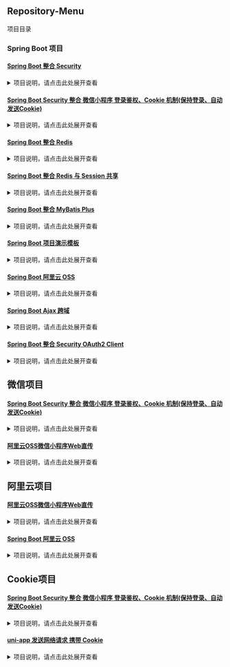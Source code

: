 ## Repository-Menu
项目目录

### Spring Boot 项目

#### [Spring Boot 整合 Security](https://github.com/XXWXHK/Spring-Boot-Security)

<details>
<summary>项目说明，请点击此处展开查看</summary>

1. 用户名、密码登录
    1. 登录前验证图片验证码
    1. RSA 非对称性加密（用户用户注册、登录、重置密码时的密码密文传输）
1. 短信验证码 登录
1. QQ 登录
    1. QQ UnionId 打通
1. 微信网页（微信内部） 登录
1. 微信扫码 登录
1. 支付宝 登录
1. 微博 登录
</details>

#### [Spring Boot Security 整合 微信小程序 登录鉴权、Cookie 机制(保持登录、自动发送Cookie)](https://github.com/XXWXHK/WeChat-MiniProgram-Spring-Boot-Security-Login)

<details>
<summary>项目说明，请点击此处展开查看</summary>

1.集成 [weapp-cookie](https://github.com/charleslo1/weapp-cookie)，一行代码为你的小程序实现 Cookie 机制
</details>

#### [Spring Boot 整合 Redis](https://github.com/XXWXHK/Spring-Boot-Redis)

<details>
<summary>项目说明，请点击此处展开查看</summary>

1. 内涵[Spring Boot 整合 MyBatis Plus](https://github.com/XXWXHK/Spring-Boot-MyBatis-Plus)
</details>

#### [Spring Boot 整合 Redis 与 Session 共享](https://github.com/XXWXHK/Spring-Boot-Redis-Session)

<details>
<summary>项目说明，请点击此处展开查看</summary>

1. 内涵[Spring Boot 整合 Redis](https://github.com/XXWXHK/Spring-Boot-Redis)
</details>

#### [Spring Boot 整合 MyBatis Plus](https://github.com/XXWXHK/Spring-Boot-MyBatis-Plus)

<details>
<summary>项目说明，请点击此处展开查看</summary>

1. [MyBatis-Plus](https://mp.baomidou.com)
</details>

#### [Spring Boot 项目演示模板](https://github.com/XXWXHK/Spring-Boot-Demo)

<details>
<summary>项目说明，请点击此处展开查看</summary>

1. 将整合完整项目所需及技术、示例、要点
1. 暂未完成
</details>

#### [Spring Boot 阿里云 OSS](https://github.com/XXWXHK/Spring-Boot-Aliyun-OSS)

<details>
<summary>项目说明，请点击此处展开查看</summary>

1. 根据[服务端签名直传并设置上传回调](https://help.aliyun.com/document_detail/91868.html)(更新时间：2019-04-08 16:20:36)修正
1. [服务端签名直传并设置上传回调 Java 版](https://help.aliyun.com/document_detail/91868.html)(更新时间：2019-04-09 16:47:12)
</details>

#### [Spring Boot Ajax 跨域](https://github.com/XXWXHK/Spring-Boot-Ajax)

<details>
<summary>项目说明，请点击此处展开查看</summary>

1. 相同域名下的不同子域（包括协议与端口）进行跨域请求
</details>

#### [Spring Boot 整合 Security OAuth2 Client](https://github.com/XXWXHK/Spring-Boot-Security-OAuth2-Client)

<details>
<summary>项目说明，请点击此处展开查看</summary>

1. 暂未完成
</details>

## 微信项目

#### [Spring Boot Security 整合 微信小程序 登录鉴权、Cookie 机制(保持登录、自动发送Cookie)](https://github.com/XXWXHK/WeChat-MiniProgram-Spring-Boot-Security-Login)

<details>
<summary>项目说明，请点击此处展开查看</summary>

1.集成 [weapp-cookie](https://github.com/charleslo1/weapp-cookie)，一行代码为你的小程序实现 Cookie 机制
</details>

#### [阿里云OSS微信小程序Web直传](https://github.com/XXWXHK/aliyun-OSS-WeChat-MiniProgram)

<details>
<summary>项目说明，请点击此处展开查看</summary>

1. 根据[小程序直传实践](https://help.aliyun.com/document_detail/92883.html)((更新时间：2019-04-26 16:37:01)
       中的[使用 Web 端直传实践方案 Demo 进行上传测试](https://docs-aliyun.cn-hangzhou.oss.aliyun-inc.com/internal/oss/0.0.4/assets/sample/oss-h5-upload-js-direct.zip)(更新时间：2019-04-26 16:37:01)进行修正（主要将原JS修改为微信小程序语法）
</details>

## 阿里云项目

#### [阿里云OSS微信小程序Web直传](https://github.com/XXWXHK/aliyun-OSS-WeChat-MiniProgram)

<details>
<summary>项目说明，请点击此处展开查看</summary>

1. 根据[小程序直传实践](https://help.aliyun.com/document_detail/92883.html)((更新时间：2019-04-26 16:37:01)
    中的[使用 Web 端直传实践方案 Demo 进行上传测试](https://docs-aliyun.cn-hangzhou.oss.aliyun-inc.com/internal/oss/0.0.4/assets/sample/oss-h5-upload-js-direct.zip)(更新时间：2019-04-26 16:37:01)进行修正（主要将原JS修改为微信小程序语法）
</details>

#### [Spring Boot 阿里云 OSS](https://github.com/XXWXHK/Spring-Boot-Aliyun-OSS)

<details>
<summary>项目说明，请点击此处展开查看</summary>

1. 根据[服务端签名直传并设置上传回调](https://help.aliyun.com/document_detail/31927.html)(更新时间：2019-04-08 16:20:36)
    中的[服务端签名直传并设置上传回调 Java 版](https://help.aliyun.com/document_detail/91868.html)(更新时间：2019-04-09 16:47:12)进行修正错误及优化方法
</details>

## Cookie项目

#### [Spring Boot Security 整合 微信小程序 登录鉴权、Cookie 机制(保持登录、自动发送Cookie)](https://github.com/XXWXHK/WeChat-MiniProgram-Spring-Boot-Security-Login)

<details>
<summary>项目说明，请点击此处展开查看</summary>

1.集成 [weapp-cookie](https://github.com/charleslo1/weapp-cookie)，一行代码为你的小程序实现 Cookie 机制
</details>

#### [uni-app 发送网络请求 携带 Cookie](https://github.com/XXWXHK/uni-app-request-WithCookie)

<details>
<summary>项目说明，请点击此处展开查看</summary>

1. 根据 [uni.request(OBJECT)](https://uniapp.dcloud.io/api/request/request)，请求完成后，解析Cookie，放入缓存中，在下一次请求时将Cookie放入header中
</details>
